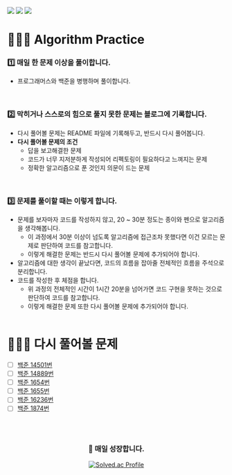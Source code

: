 <img src="https://img.shields.io/badge/-Java-red"> <img src="https://img.shields.io/badge/-Programmers-%2337485D"> <img src="https://img.shields.io/badge/-BaekJoon-%23D7E2EB">
# 👨🏻‍💻 Algorithm Practice

### 1️⃣ 매일 한 문제 이상을 풀이합니다.
  - 프로그래머스와 백준을 병행하며 풀이합니다.
<br/>

### 2️⃣ 막히거나 스스로의 힘으로 풀지 못한 문제는 블로그에 기록합니다.
  - 다시 풀어볼 문제는 README 파일에 기록해두고, 반드시 다시 풀어봅니다.
  - **다시 풀어볼 문제의 조건**
      - 답을 보고해결한 문제
      - 코드가 너무 지저분하게 작성되어 리펙토링이 필요하다고 느껴지는 문제
      - 정확한 알고리즘으로 푼 것인지 의문이 드는 문제
<br/>

### 3️⃣ 문제를 풀이할 때는 이렇게 합니다.
  - 문제를 보자마자 코드를 작성하지 않고, 20 ~ 30분 정도는 종이와 펜으로 알고리즘을 생각해봅니다.
      - 이 과정에서 30분 이상이 넘도록 알고리즘에 접근조차 못했다면 이건 모르는 문제로 판단하여 코드를 참고합니다.
      - 이렇게 해결한 문제는 반드시 다시 풀어볼 문제에 추가되어야 합니다.
  - 알고리즘에 대한 생각이 끝났다면, 코드의 흐름을 잡아줄 전체적인 흐름을 주석으로 분리합니다.
  - 코드를 작성한 후 체점을 합니다.
      - 위 과정의 전체적인 시간이 1시간 20분을 넘어가면 코드 구현을 못하는 것으로 판단하여 코드를 참고합니다.
      - 이렇게 해결한 문제 또한 다시 풀어볼 문제에 추가되어야 합니다.
<br/><br/>

# 🙅🏻‍♂️ 다시 풀어볼 문제

- [ ] [백준 14501번](www.acmicpc.net/problem/14501)
- [ ] [백준 14889번](www.acmicpc.net/problem/14889)
- [ ] [백준 1654번](www.acmicpc.net/problem/1654)
- [ ] [백준 1655번](www.acmicpc.net/problem/1655)
- [ ] [백준 16236번](www.acmicpc.net/problem/16236)
- [ ] [백준 1874번](www.acmicpc.net/problem/1874)

<br><br>
<div align="center">
  <h3 align="center">🐤 매일 성장합니다.</h3>

  [![Solved.ac Profile](http://mazassumnida.wtf/api/v2/generate_badge?boj=rody)](https://solved.ac/rody/)
  
</div>
